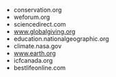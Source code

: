 - conservation.org
- weforum.org
- sciencedirect.com
- www.globalgiving.org
- education.nationalgeographic.org
- climate.nasa.gov
- www.earth.org
- icfcanada.org
- bestlifeonline.com
